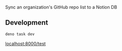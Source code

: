 Sync an organization's GitHub repo list to a Notion DB

## Development

```sh
deno task dev
```

[localhost:8000/test](http://localhost:8000/test)